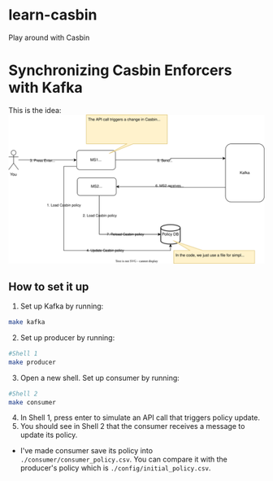 # learn-casbin
Play around with Casbin

# Synchronizing Casbin Enforcers with Kafka

This is the idea:
![Casbin Enforcers synchronization using Kafka](assets/casbin-kafka.svg "Casbin Enforcers synchronization using Kafka")

## How to set it up
1. Set up Kafka by running:

```bash
make kafka
```

2. Set up producer by running:

```bash
#Shell 1
make producer
```

3. Open a new shell. Set up consumer by running:

```bash
#Shell 2
make consumer
```

4. In Shell 1, press enter to simulate an API call that triggers policy update.
5. You should see in Shell 2 that the consumer receives a message to update its policy.
  - I've made consumer save its policy into `./consumer/consumer_policy.csv`. You can compare it with the producer's policy which is `./config/initial_policy.csv`.

